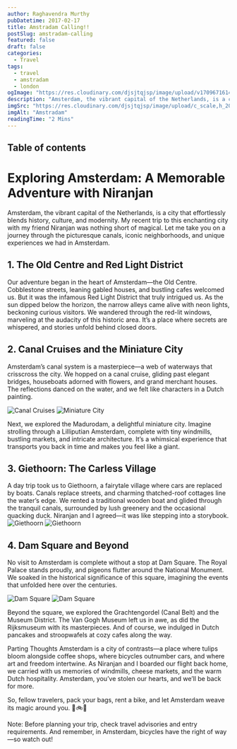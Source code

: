 ```yaml
---
author: Raghavendra Murthy
pubDatetime: 2017-02-17
title: Amstradam Calling!!
postSlug: amstradam-calling
featured: false
draft: false
categories:
  - Travel
tags:
  - travel
  - amstradam
  - london
ogImage: "https://res.cloudinary.com/djsjtqjsp/image/upload/v1709671614/raghavendra-murthy-blog/travel/paris/IMG_4215_qzdbc3.jpg"
description: "Amsterdam, the vibrant capital of the Netherlands, is a city that effortlessly blends history, culture, and modernity. My recent trip to this enchanting city with my friend Niranjan was nothing short of magical. Let me take you on a journey through the picturesque canals, iconic neighborhoods, and unique experiences we had in Amsterdam."
imgSrc: "https://res.cloudinary.com/djsjtqjsp/image/upload/c_scale,h_200/v1709674089/raghavendra-murthy-blog/travel/Amstradam/IMG_0807_wykqc1.jpg"
imgAlt: "Amstradam"
readingTime: "2 Mins"
---
```


## Table of contents

# Exploring Amsterdam: A Memorable Adventure with Niranjan

Amsterdam, the vibrant capital of the Netherlands, is a city that effortlessly blends history, culture, and modernity. My recent trip to this enchanting city with my friend Niranjan was nothing short of magical. Let me take you on a journey through the picturesque canals, iconic neighborhoods, and unique experiences we had in Amsterdam.

## 1. The Old Centre and Red Light District

Our adventure began in the heart of Amsterdam—the Old Centre. Cobblestone streets, leaning gabled houses, and bustling cafes welcomed us. But it was the infamous Red Light District that truly intrigued us. As the sun dipped below the horizon, the narrow alleys came alive with neon lights, beckoning curious visitors. We wandered through the red-lit windows, marveling at the audacity of this historic area. It’s a place where secrets are whispered, and stories unfold behind closed doors.

## 2. Canal Cruises and the Miniature City

Amsterdam’s canal system is a masterpiece—a web of waterways that crisscross the city. We hopped on a canal cruise, gliding past elegant bridges, houseboats adorned with flowers, and grand merchant houses. The reflections danced on the water, and we felt like characters in a Dutch painting.

![Canal Cruises](https://res.cloudinary.com/djsjtqjsp/image/upload/q_auto:low/v1709674088/raghavendra-murthy-blog/travel/Amstradam/IMG_0829_qgxsb6.jpg)
![Miniature City](https://res.cloudinary.com/djsjtqjsp/image/upload/q_auto:low/v1709674101/raghavendra-murthy-blog/travel/Amstradam/IMG_4601_jfx68u.jpg)

Next, we explored the Madurodam, a delightful miniature city. Imagine strolling through a Lilliputian Amsterdam, complete with tiny windmills, bustling markets, and intricate architecture. It’s a whimsical experience that transports you back in time and makes you feel like a giant.

## 3. Giethoorn: The Carless Village

A day trip took us to Giethoorn, a fairytale village where cars are replaced by boats. Canals replace streets, and charming thatched-roof cottages line the water’s edge. We rented a traditional wooden boat and glided through the tranquil canals, surrounded by lush greenery and the occasional quacking duck. Niranjan and I agreed—it was like stepping into a storybook.
![Giethoorn](https://res.cloudinary.com/djsjtqjsp/image/upload/q_auto:low/v1709674102/raghavendra-murthy-blog/travel/Amstradam/IMG_5031_p52rmy.jpg)
![Giethoorn](https://res.cloudinary.com/djsjtqjsp/image/upload/q_auto:low/v1709674091/raghavendra-murthy-blog/travel/Amstradam/IMG_0838_t3gvv8.jpg)

## 4. Dam Square and Beyond

No visit to Amsterdam is complete without a stop at Dam Square. The Royal Palace stands proudly, and pigeons flutter around the National Monument. We soaked in the historical significance of this square, imagining the events that unfolded here over the centuries.

![Dam Square](https://res.cloudinary.com/djsjtqjsp/image/upload/q_auto:low/v1709674103/raghavendra-murthy-blog/travel/Amstradam/IMG_4764_k3z5ah.jpg)
![Dam Square](https://res.cloudinary.com/djsjtqjsp/image/upload/q_auto:low/v1709674089/raghavendra-murthy-blog/travel/Amstradam/IMG_0826_pn3y0o.jpg)

Beyond the square, we explored the Grachtengordel (Canal Belt) and the Museum District. The Van Gogh Museum left us in awe, as did the Rijksmuseum with its masterpieces. And of course, we indulged in Dutch pancakes and stroopwafels at cozy cafes along the way.

Parting Thoughts
Amsterdam is a city of contrasts—a place where tulips bloom alongside coffee shops, where bicycles outnumber cars, and where art and freedom intertwine. As Niranjan and I boarded our flight back home, we carried with us memories of windmills, cheese markets, and the warm Dutch hospitality. Amsterdam, you’ve stolen our hearts, and we’ll be back for more.

So, fellow travelers, pack your bags, rent a bike, and let Amsterdam weave its magic around you. 🌷🚲✨

Note: Before planning your trip, check travel advisories and entry requirements. And remember, in Amsterdam, bicycles have the right of way—so watch out!
